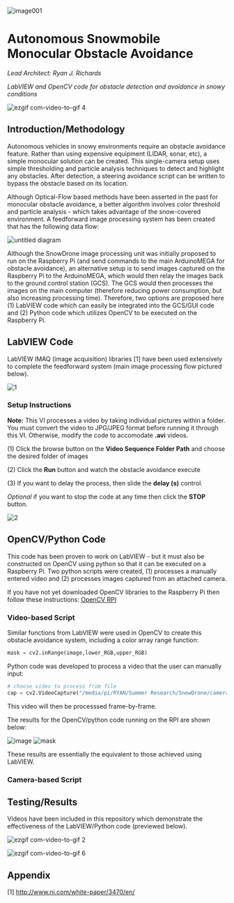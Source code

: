 ![image001](https://user-images.githubusercontent.com/23239868/28748600-b190782c-7489-11e7-82ae-55db54c94050.jpg)
# Autonomous Snowmobile Monocular Obstacle Avoidance
*Lead Architect: Ryan J. Richards*

*LabVIEW and OpenCV code for obstacle detection and avoidance in snowy conditions*

![ezgif com-video-to-gif 4](https://user-images.githubusercontent.com/23239868/28676573-ff21a2be-72b8-11e7-88fa-b2b459883bd7.gif)

## Introduction/Methodology ##

Autonomous vehicles in snowy environments require an obstacle avoidance feature. Rather than using expensive equipment (LIDAR, sonar, etc),  a simple monocular solution can be created. This single-camera setup uses simple thresholding and particle analysis techniques to detect and highlight any obstacles. After detection, a steering avoidance script can be written to bypass the obstacle based on its location.

Although Optical-Flow based methods have been asserted in the past for monocular obstacle avoidance, a better algorithm involves color threshold and particle analysis - which takes advantage of the snow-covered environment. A feedforward image processing system has been created that has the following data flow:

![untitled diagram](https://user-images.githubusercontent.com/23239868/28692853-61054774-72f0-11e7-9c6b-1f76897dc23a.jpg)

Although the SnowDrone image processing unit was initially proposed to run on the Raspberry Pi (and send commands to the main ArduinoMEGA for obstacle avoidance), an alternative setup is to send images captured on the Raspberry Pi to the ArduinoMEGA, which would then relay the images back to the ground control station (GCS). The GCS would then processes the images on the main computer (therefore reducing power consumption, but also increasing processing time). Therefore, two options are proposed here (1) LabVIEW code which can easily be integrated into the GCS/GUI code and (2) Python code which utilizes OpenCV to be executed on the Raspberry Pi.

## LabVIEW Code ##

LabVIEW IMAQ (image acquisition) libraries [1] have been used extensively to complete the feedforward system (main image processing flow pictured below).

![1](https://user-images.githubusercontent.com/23239868/28693449-b45ea2ec-72f2-11e7-9ce3-2f288aeb96af.PNG)

### Setup Instructions ###

**Note:** This VI processes a video by taking individual pictures within a folder. You must convert the video to JPG/JPEG format before running it through this VI. Otherwise, modify the code to accomodate **.avi** videos.

(1) Click the browse button on the **Video Sequence Folder Path** and choose the desired folder of images

(2) Click the **Run** button and watch the obstacle avoidance execute

(3) If you want to delay the process, then slide the **delay (s)** control.

*Optional* if you want to stop the code at any time then click the **STOP** button.

![2](https://user-images.githubusercontent.com/23239868/28926963-51f752e4-7837-11e7-8061-00c40541e041.JPG)

## OpenCV/Python Code ##

This code has been proven to work on LabVIEW - but it must also be constructed on OpenCV using python so that it can be executed on a Raspberry Pi. Two python scripts were created, (1) processes a manually entered video and (2) processes images captured from an attached camera. 

If you have not yet downloaded OpenCV libraries to the Raspberry Pi then follow these instructions: [OpenCV RPI](http://www.pyimagesearch.com/2016/04/18/install-guide-raspberry-pi-3-raspbian-jessie-opencv-3/)

### Video-based Script ###

Similar functions from LabVIEW were used in OpenCV  to create this obstacle avoidance system, including a color array range function:

```python
mask = cv2.inRange(image,lower_RGB,upper_RGB)
```

Python code was developed to process a video that the user can manually input:

```python
# choose video to process from file
cap = cv2.VideoCapture("/media/pi/RYAN/Summer Research/SnowDrone/camera/videos/snowRun2.mp4")
```

This video will then be processsed frame-by-frame.

The results for the OpenCV/python code running on the RPI are shown below:

![image](https://user-images.githubusercontent.com/23239868/28970974-65c33db2-78f8-11e7-955c-68703b2fe03a.png)
![mask](https://user-images.githubusercontent.com/23239868/28970975-65cb46ec-78f8-11e7-9678-11d8b56fb93f.png)

These results are essentially the equivalent to those achieved using LabVIEW.

### Camera-based Script ###


## Testing/Results ##

Videos have been included in this repository which demonstrate the effectiveness of the LabVIEW/Python code (previewed below).

![ezgif com-video-to-gif 2](https://user-images.githubusercontent.com/23239868/28652591-a7a80e5e-7256-11e7-9c03-d41bdddb1ac8.gif)

![ezgif com-video-to-gif 6](https://user-images.githubusercontent.com/23239868/28677336-38f9dc2a-72bb-11e7-8e94-b41546a17c08.gif)


## Appendix ##

[1] http://www.ni.com/white-paper/3470/en/


